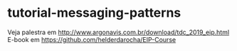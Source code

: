 # tutorial-messaging-patterns
Veja palestra em http://www.argonavis.com.br/download/tdc_2019_eip.html
E-book em https://github.com/helderdarocha/EIP-Course
